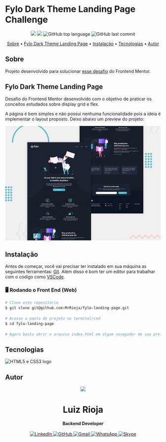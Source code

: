 # Fylo Dark Theme Landing Page Challenge

<p align="center">
  <img src="https://img.shields.io/static/v1?label=frontend&message=mentor&color=blueviolet&style=for-the-badge"/>
  <img src="https://img.shields.io/github/license/MrRioja/fylo-landing-page?color=blueviolet&logo=License&style=for-the-badge"/>
  <img alt="GitHub top language" src="https://img.shields.io/github/languages/top/MrRioja/fylo-landing-page?color=blueviolet&logo=html5&logoColor=white&style=for-the-badge">
  <img alt="GitHub last commit" src="https://img.shields.io/github/last-commit/MrRioja/fylo-landing-page?color=blueviolet&style=for-the-badge">
</p>

<p align="center">
  <a href="#sobre">Sobre</a> •
  <a href="#fylo-dark-theme-landing-page">Fylo Dark Theme Landing Page</a> •
  <a href="#instalação">Instalação</a> •
  <a href="#tecnologias">Tecnologias</a> •
  <a href="#autor">Autor</a>  
</p>

## Sobre

Projeto desenvolvido para solucionar [esse desafio](https://www.frontendmentor.io/challenges/fylo-dark-theme-landing-page-5ca5f2d21e82137ec91a50fd) do Frontend Mentor.

## Fylo Dark Theme Landing Page

Desafio do Frontend Mentor desenvolvido com o objetivo de praticar os conceitos estudados sobre display grid e flex.

A página é bem simples e não possui nenhuma funcionalidade pois a ideia é implementar o layout proposto.
Deixo abaixo um preview do projeto:

![Price grid preview](design/desktop-preview.jpg)

## Instalação

Antes de começar, você vai precisar ter instalado em sua máquina as seguintes ferramentas:
[Git](https://git-scm.com).
Além disso é bom ter um editor para trabalhar com o código como [VSCode](https://code.visualstudio.com/).

### 🖥️ Rodando o Front End (Web)

```bash
# Clone este repositório
$ git clone git@github.com:MrRioja/fylo-landing-page.git

# Acesse a pasta do projeto no terminal/cmd
$ cd fylo-landing-page

# Agora basta abrir o arquivo index.html em algum navegador de sua preferência
```

## Tecnologias

<img src="https://upload.wikimedia.org/wikipedia/commons/thumb/1/10/CSS3_and_HTML5_logos_and_wordmarks.svg/1280px-CSS3_and_HTML5_logos_and_wordmarks.svg.png" alt="HTML5 e CSS3 logo" height="150" />

## Autor

<div align="center">
<img src="https://images.weserv.nl/?url=avatars.githubusercontent.com/u/55336456?v=4&h=100&w=100&fit=cover&mask=circle&maxage=7d" />
<h1>Luiz Rioja</h1>
<strong>Backend Developer</strong>
<br/>
<br/>

<a href="https://linkedin.com/in/luizrioja" target="_blank">
<img alt="LinkedIn" src="https://img.shields.io/badge/linkedin-%230077B5.svg?style=for-the-badge&logo=linkedin&logoColor=white"/>
</a>

<a href="https://github.com/mrrioja" target="_blank">
<img alt="GitHub" src="https://img.shields.io/badge/github-%23121011.svg?style=for-the-badge&logo=github&logoColor=white"/>
</a>

<a href="mailto:lulyrioja@gmail.com?subject=Fala%20Dev" target="_blank">
<img alt="Gmail" src="https://img.shields.io/badge/Gmail-D14836?style=for-the-badge&logo=gmail&logoColor=white" />
</a>

<a href="https://api.whatsapp.com/send?phone=5511933572652" target="_blank">
<img alt="WhatsApp" src="https://img.shields.io/badge/WhatsApp-25D366?style=for-the-badge&logo=whatsapp&logoColor=white"/>
</a>

<a href="https://join.skype.com/invite/tvBbOq03j5Uu" target="_blank">
<img alt="Skype" src="https://img.shields.io/badge/SKYPE-%2300AFF0.svg?style=for-the-badge&logo=Skype&logoColor=white"/>
</a>

<br/>
<br/>
</div>
